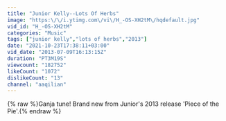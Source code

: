 ```yaml
---
title: "Junior Kelly--Lots Of Herbs"
image: "https:\/\/i.ytimg.com\/vi\/H_-OS-XH2tM\/hqdefault.jpg"
vid_id: "H_-OS-XH2tM"
categories: "Music"
tags: ["junior kelly","lots of herbs","2013"]
date: "2021-10-23T17:38:11+03:00"
vid_date: "2013-07-09T16:13:15Z"
duration: "PT3M19S"
viewcount: "182752"
likeCount: "1072"
dislikeCount: "13"
channel: "aaqilian"
---
```

{% raw %}Ganja tune! Brand new from Junior's 2013 release 'Piece of the Pie'.{% endraw %}
